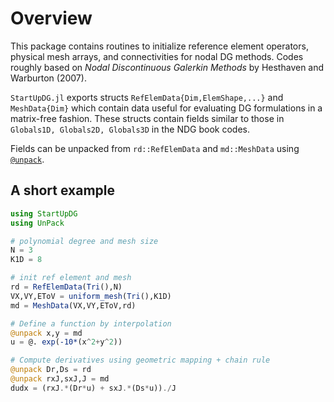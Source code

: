 # Overview

This package contains routines to initialize reference element operators, physical mesh arrays, and connectivities for nodal DG methods. Codes roughly based on *Nodal Discontinuous Galerkin Methods* by Hesthaven and Warburton (2007).

`StartUpDG.jl` exports structs `RefElemData{Dim,ElemShape,...}` and `MeshData{Dim}` which contain data useful for evaluating DG formulations in a matrix-free fashion. These structs contain fields similar to those in `Globals1D, Globals2D, Globals3D` in the NDG book codes.

Fields can be unpacked from `rd::RefElemData` and `md::MeshData` using [`@unpack`](https://github.com/mauro3/UnPack.jl).

## A short example

```julia
using StartUpDG
using UnPack

# polynomial degree and mesh size
N = 3
K1D = 8

# init ref element and mesh
rd = RefElemData(Tri(),N)
VX,VY,EToV = uniform_mesh(Tri(),K1D)
md = MeshData(VX,VY,EToV,rd)

# Define a function by interpolation
@unpack x,y = md
u = @. exp(-10*(x^2+y^2))

# Compute derivatives using geometric mapping + chain rule
@unpack Dr,Ds = rd
@unpack rxJ,sxJ,J = md
dudx = (rxJ.*(Dr*u) + sxJ.*(Ds*u))./J
```
